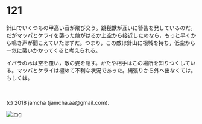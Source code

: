 # 121

針山でいくつもの甲高い音が飛び交う。跳毬獣が互いに警告を発しているのだ。だがマッパとケライを襲った敵がはるか上空から接近したのなら，もっと早くから鳴き声が聞こえていたはずだ。つまり，この敵は針山に根城を持ち，低空から一気に襲いかかってくると考えられる。  

イバラの木は空を覆い，敵の姿を隠す。かたや相手はこの場所を知りつくしている。マッパとケライは極めて不利な状況であった。縄張りから外へ出なくては。もしくは。  

<br>  
<br>  
(c) 2018 jamcha (jamcha.aa@gmail.com).  

[![img](http://i.creativecommons.org/l/by-nc-sa/4.0/88x31.png)](http://creativecommons.org/licenses/by-nc-sa/4.0/deed)